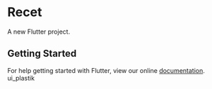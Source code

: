 # Recet

A new Flutter project.

## Getting Started

For help getting started with Flutter, view our online
[documentation](https://flutter.io/).
ui_plastik
